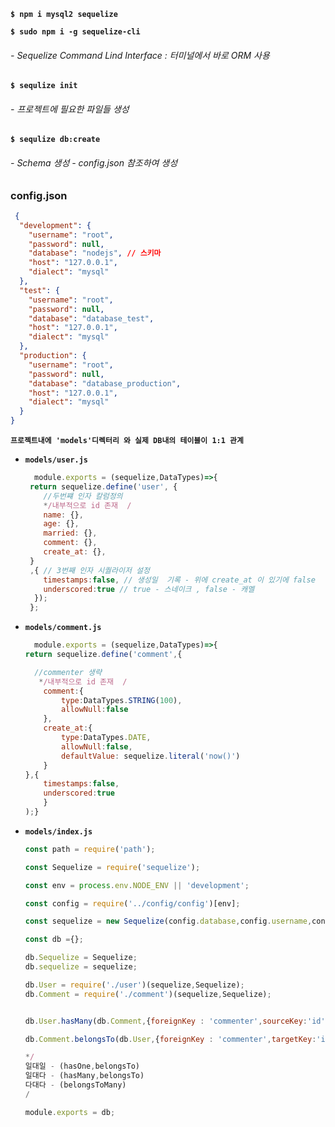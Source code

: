 **`$ npm i mysql2 sequelize`**



**`$ sudo npm i -g sequelize-cli`**  
###### - Sequelize Command Lind Interface : 터미널에서 바로 ORM 사용

**`$ sequlize init`**
###### - 프로젝트에 필요한 파일들 생성

**`$ sequlize db:create`**
###### - Schema 생성   - config.json 참조하여 생성


### config.json
```json
 {
  "development": {
    "username": "root",
    "password": null,
    "database": "nodejs", // 스키마
    "host": "127.0.0.1",
    "dialect": "mysql"
  },
  "test": {
    "username": "root",
    "password": null,
    "database": "database_test",
    "host": "127.0.0.1",
    "dialect": "mysql"
  },
  "production": {
    "username": "root",
    "password": null,
    "database": "database_production",
    "host": "127.0.0.1",
    "dialect": "mysql"
  }
}

```

**`프로젝트내에 'models'디렉터리 와 실제 DB내의 테이블이 1:1 관계`**

- **`models/user.js`**
  
    ``` js
      module.exports = (sequelize,DataTypes)=>{
     return sequelize.define('user', { 
        //두번쨰 인자 칼럼정의
        */내부적으로 id 존재  /
        name: {},
        age: {},
        married: {},
        comment: {},
        create_at: {},
     }
     ,{ // 3번째 인자 시퀄라이저 설정
        timestamps:false, // 생성일  기록 - 위에 create_at 이 있기에 false
        underscored:true // true - 스네이크 , false - 캐멜  
      });
     };
     ```
- **`models/comment.js`**
  
    ``` js
      module.exports = (sequelize,DataTypes)=>{
    return sequelize.define('comment',{

      //commenter 생략 
       */내부적으로 id 존재  /
        comment:{
            type:DataTypes.STRING(100),
            allowNull:false
        },
        create_at:{
            type:DataTypes.DATE,
            allowNull:false,
            defaultValue: sequelize.literal('now()')
        }
    },{
        timestamps:false,
        underscored:true
        }
    );}
     ```   
- **`models/index.js`**
  
    ``` js
    const path = require('path');
    
    const Sequelize = require('sequelize');
    
    const env = process.env.NODE_ENV || 'development';
    
    const config = require('../config/config')[env];
    
    const sequelize = new Sequelize(config.database,config.username,config.password,config);

    const db ={};

    db.Sequelize = Sequelize;
    db.sequelize = sequelize;

    db.User = require('./user')(sequelize,Sequelize);
    db.Comment = require('./comment')(sequelize,Sequelize);


    db.User.hasMany(db.Comment,{foreignKey : 'commenter',sourceKey:'id'});   // commenter 의 출처 키 'id'

    db.Comment.belongsTo(db.User,{foreignKey : 'commenter',targetKey:'id'}); // commenter 의 타겟 키 'user.id'
    
    */
    일대일 - (hasOne,belongsTo)
    일대다 - (hasMany,belongsTo)
    다대다 - (belongsToMany)
    /

    module.exports = db;

     ```        